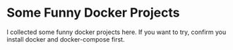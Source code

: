 # Some Funny Docker Projects

I collected some funny docker projects here. If you want to try, confirm you install docker and docker-compose first.